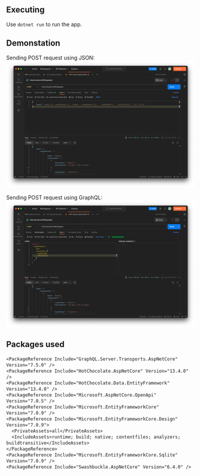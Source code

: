 ## Executing

Use `dotnet run` to run the app.

## Demonstation

Sending POST request using JSON:
![img.png](img.png)

Sending POST request using GraphQL:
![img_1.png](img_1.png)

## Packages used

```
<PackageReference Include="GraphQL.Server.Transports.AspNetCore" Version="7.5.0" />
<PackageReference Include="HotChocolate.AspNetCore" Version="13.4.0" />
<PackageReference Include="HotChocolate.Data.EntityFramework" Version="13.4.0" />
<PackageReference Include="Microsoft.AspNetCore.OpenApi" Version="7.0.5" />
<PackageReference Include="Microsoft.EntityFrameworkCore" Version="7.0.9" />
<PackageReference Include="Microsoft.EntityFrameworkCore.Design" Version="7.0.9">
  <PrivateAssets>all</PrivateAssets>
  <IncludeAssets>runtime; build; native; contentfiles; analyzers; buildtransitive</IncludeAssets>
</PackageReference>
<PackageReference Include="Microsoft.EntityFrameworkCore.Sqlite" Version="7.0.9" />
<PackageReference Include="Swashbuckle.AspNetCore" Version="6.4.0" />
```